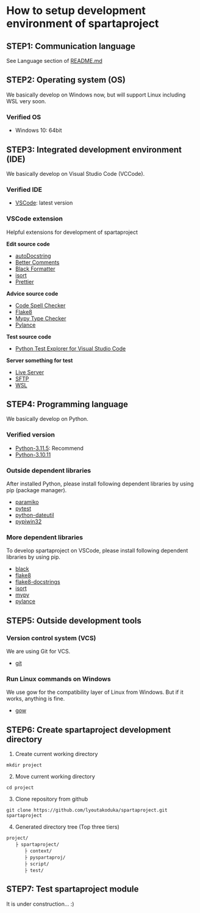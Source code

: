 # How to setup development environment of spartaproject

## STEP1: Communication language

See Language section of [README.md](https://github.com/lyoutakoduka/spartaproject/blob/main/README.md)

## STEP2: Operating system (OS)

We basically develop on Windows now, but will support Linux including WSL very soon.

### Verified OS

- Windows 10: 64bit

## STEP3: Integrated development environment (IDE)

We basically develop on Visual Studio Code (VCCode).

### Verified IDE

- [VSCode](https://code.visualstudio.com/): latest version

### VSCode extension

Helpful extensions for development of spartaproject

**Edit source code**

- [autoDocstring](https://marketplace.visualstudio.com/items?itemName=njpwerner.autodocstring)
- [Better Comments](https://marketplace.visualstudio.com/items?itemName=aaron-bond.better-comments)
- [Black Formatter](https://marketplace.visualstudio.com/items?itemName=ms-python.black-formatter)
- [isort](https://marketplace.visualstudio.com/items?itemName=ms-python.isort)
- [Prettier](https://marketplace.visualstudio.com/items?itemName=esbenp.prettier-vscode)

**Advice source code**

- [Code Spell Checker](https://marketplace.visualstudio.com/items?itemName=streetsidesoftware.code-spell-checker)
- [Flake8](https://marketplace.visualstudio.com/items?itemName=ms-python.flake8)
- [Mypy Type Checker](https://marketplace.visualstudio.com/items?itemName=ms-python.mypy-type-checker)
- [Pylance](https://marketplace.visualstudio.com/items?itemName=ms-python.vscode-pylance)

**Test source code**

- [Python Test Explorer for Visual Studio Code](https://marketplace.visualstudio.com/items?itemName=LittleFoxTeam.vscode-python-test-adapter)

**Server something for test**

- [Live Server](https://marketplace.visualstudio.com/items?itemName=ritwickdey.LiveServer)
- [SFTP](https://marketplace.visualstudio.com/items?itemName=Natizyskunk.sftp)
- [WSL](https://marketplace.visualstudio.com/items?itemName=ms-vscode-remote.remote-wsl)

## STEP4: Programming language

We basically develop on Python.

### Verified version

- [Python-3.11.5](https://www.python.org/downloads/release/python-3115/): Recommend
- [Python-3.10.11](https://www.python.org/downloads/release/python-31011/)

### Outside dependent libraries

After installed Python, please install following dependent libraries by using pip (package manager).

- [paramiko](https://pypi.org/project/paramiko/)
- [pytest](https://pypi.org/project/pytest/)
- [python-dateutil](https://pypi.org/project/python-dateutil/)
- [pypiwin32](https://pypi.org/project/pypiwin32/)

### More dependent libraries

To develop spartaproject on VSCode, please install following dependent libraries by using pip.

- [black](https://pypi.org/project/black/)
- [flake8](https://pypi.org/project/flake8/)
- [flake8-docstrings](https://pypi.org/project/flake8-docstrings/)
- [isort](https://pypi.org/project/isort/)
- [mypy](https://pypi.org/project/mypy/)
- [pylance](https://pypi.org/project/pylance/)

## STEP5: Outside development tools

### Version control system (VCS)

We are using Git for VCS.

- [git](https://git-scm.com/)

### Run Linux commands on Windows

We use gow for the compatibility layer of Linux from Windows. But if it works, anything is fine.

- [gow](https://github.com/bmatzelle/gow)

## STEP6: Create spartaproject development directory

1. Create current working directory

`mkdir project`

2. Move current working directory

`cd project`

3. Clone repository from github

`git clone https://github.com/lyoutakoduka/spartaproject.git spartaproject`

4. Generated directory tree (Top three tiers)

```
project/
　　├ spartaproject/
　　　　├ context/
　　　　├ pyspartaproj/
　　　　├ script/
　　　　├ test/
```

## STEP7: Test spartaproject module

It is under construction... :)
